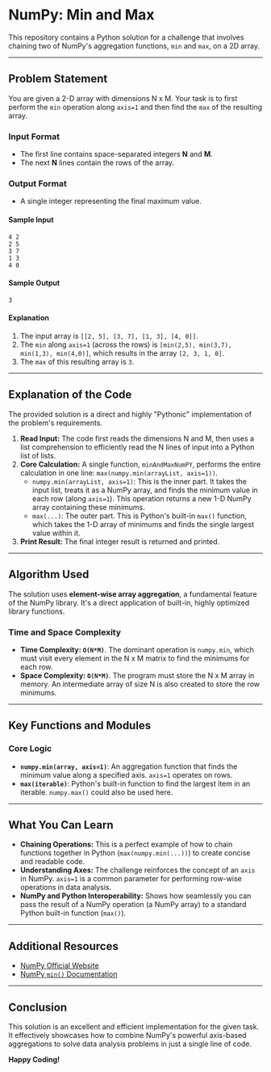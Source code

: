 # NumPy: Min and Max

This repository contains a Python solution for a challenge that involves chaining two of NumPy's aggregation functions, `min` and `max`, on a 2D array.

---

## Problem Statement

You are given a 2-D array with dimensions N x M. Your task is to first perform the `min` operation along `axis=1` and then find the `max` of the resulting array.

### Input Format
- The first line contains space-separated integers **N** and **M**.
- The next **N** lines contain the rows of the array.

### Output Format
- A single integer representing the final maximum value.

#### Sample Input

```
4 2
2 5
3 7
1 3
4 0
```

#### Sample Output

```
3
```

#### Explanation
1.  The input array is `[[2, 5], [3, 7], [1, 3], [4, 0]]`.
2.  The `min` along `axis=1` (across the rows) is `[min(2,5), min(3,7), min(1,3), min(4,0)]`, which results in the array `[2, 3, 1, 0]`.
3.  The `max` of this resulting array is `3`.

---
## Explanation of the Code

The provided solution is a direct and highly "Pythonic" implementation of the problem's requirements.

1.  **Read Input:** The code first reads the dimensions N and M, then uses a list comprehension to efficiently read the N lines of input into a Python list of lists.
2.  **Core Calculation:** A single function, `minAndMaxNumPY`, performs the entire calculation in one line: `max(numpy.min(arrayList, axis=1))`.
    * `numpy.min(arrayList, axis=1)`: This is the inner part. It takes the input list, treats it as a NumPy array, and finds the minimum value in each row (along `axis=1`). This operation returns a new 1-D NumPy array containing these minimums.
    * `max(...)`: The outer part. This is Python's built-in `max()` function, which takes the 1-D array of minimums and finds the single largest value within it.
3.  **Print Result:** The final integer result is returned and printed.

---
## Algorithm Used

The solution uses **element-wise array aggregation**, a fundamental feature of the NumPy library. It's a direct application of built-in, highly optimized library functions.

### Time and Space Complexity

* **Time Complexity: `O(N*M)`**. The dominant operation is `numpy.min`, which must visit every element in the N x M matrix to find the minimums for each row.
* **Space Complexity: `O(N*M)`**. The program must store the N x M array in memory. An intermediate array of size N is also created to store the row minimums.

---
## Key Functions and Modules

### Core Logic
-   **`numpy.min(array, axis=1)`**: An aggregation function that finds the minimum value along a specified axis. `axis=1` operates on rows.
-   **`max(iterable)`**: Python's built-in function to find the largest item in an iterable. `numpy.max()` could also be used here.

---

## What You Can Learn

-   **Chaining Operations:** This is a perfect example of how to chain functions together in Python (`max(numpy.min(...))`) to create concise and readable code.
-   **Understanding Axes:** The challenge reinforces the concept of an `axis` in NumPy. `axis=1` is a common parameter for performing row-wise operations in data analysis.
-   **NumPy and Python Interoperability:** Shows how seamlessly you can pass the result of a NumPy operation (a NumPy array) to a standard Python built-in function (`max()`).

---

## Additional Resources

-   [NumPy Official Website](https://numpy.org/)
-   [NumPy `min()` Documentation](https://numpy.org/doc/stable/reference/generated/numpy.min.html)

---

## Conclusion

This solution is an excellent and efficient implementation for the given task. It effectively showcases how to combine NumPy's powerful axis-based aggregations to solve data analysis problems in just a single line of code.

**Happy Coding!**
